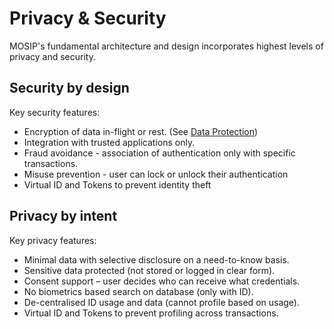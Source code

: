 # Privacy & Security

MOSIP's fundamental architecture and design incorporates highest levels of privacy and security.

## Security by design

Key security features: 
* Encryption of data in-flight or rest.  (See [Data Protection](data-protection.md))
* Integration with trusted applications only.
* Fraud avoidance - association of authentication only with specific transactions.
* Misuse prevention - user can lock or unlock their authentication
* Virtual ID and Tokens to prevent identity theft

## Privacy by intent

Key privacy features:
* Minimal data with selective disclosure on a need-to-know basis.
* Sensitive data protected (not stored or logged in clear form).
* Consent support – user decides who can receive what credentials.
* No biometrics based search on database (only with ID).
* De-centralised ID usage and data (cannot profile based on usage).
* Virtual ID and Tokens to prevent profiling across transactions.





